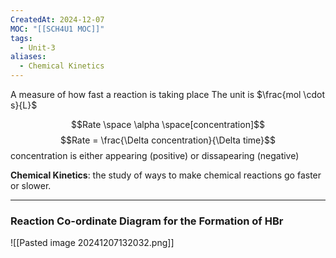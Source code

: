 ```yaml
---
CreatedAt: 2024-12-07
MOC: "[[SCH4U1 MOC]]"
tags:
  - Unit-3
aliases:
  - Chemical Kinetics
---
```

A measure of how fast a reaction is taking place
The unit is $\frac{mol \cdot s}{L}$

$$Rate \space  \alpha \space[concentration]$$
$$Rate = \frac{\Delta concentration}{\Delta time}$$
concentration is either appearing (positive) or dissapearing (negative)

**Chemical Kinetics**: the study of ways to make chemical reactions go faster or slower.

---
### Reaction Co-ordinate Diagram for the Formation of HBr

![[Pasted image 20241207132032.png]]
